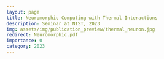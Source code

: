 ```yaml
---
layout: page
title: Neuromorphic Computing with Thermal Interactions
description: Seminar at NIST, 2023
img: assets/img/publication_preview/thermal_neuron.jpg
redirect: Neuromorphic.pdf
importance: 0
category: 2023
---
```

